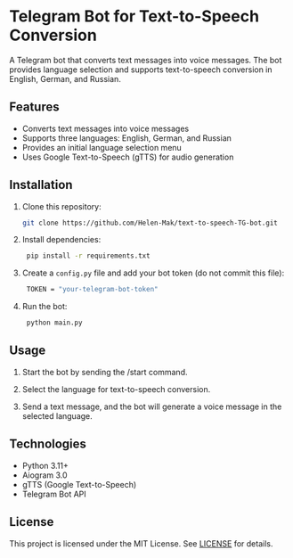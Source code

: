 # Telegram Bot for Text-to-Speech Conversion

A Telegram bot that converts text messages into voice messages. The bot provides language selection and supports text-to-speech conversion in English, German, and Russian.  

## Features  
- Converts text messages into voice messages  
- Supports three languages: English, German, and Russian  
- Provides an initial language selection menu  
- Uses Google Text-to-Speech (gTTS) for audio generation  

## Installation  
1. Clone this repository:  
   ```bash
   git clone https://github.com/Helen-Mak/text-to-speech-TG-bot.git

2. Install dependencies:
   ```bash
    pip install -r requirements.txt

3. Create a `config.py` file and add your bot token (do not commit this file):
   ```bash
    TOKEN = "your-telegram-bot-token"

4. Run the bot:
   ```bash
    python main.py

## Usage

1. Start the bot by sending the /start command.

2. Select the language for text-to-speech conversion.

3. Send a text message, and the bot will generate a voice message in the selected language.

## Technologies
- Python 3.11+
- Aiogram 3.0
- gTTS (Google Text-to-Speech)
- Telegram Bot API

## License
This project is licensed under the MIT License. See [LICENSE](LICENSE) for details.
